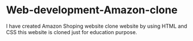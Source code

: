 # Web-development-Amazon-clone
I have created Amazon Shoping website clone website by using HTML and CSS
this website is cloned just for education purpose.

